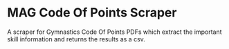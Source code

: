 # MAG Code Of Points Scraper

A scraper for Gymnastics Code Of Points PDFs which extract the important skill information and returns the results as a csv.
